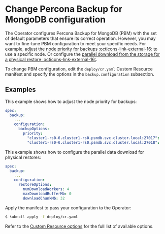 # Change Percona Backup for MongoDB configuration

The Operator configures Percona Backup for MongoDB (PBM) with the set of default parameters that ensure its correct operation. However, you may want to fine-tune PBM configuration to meet your specific needs. For example, [adjust the node priority for backups :octicons-link-external-16:](https://docs.percona.com/percona-backup-mongodb/usage/backup-priority.html) to use a specific node. Or configure the [parallel download from the storage for a physical restore :octicons-link-external-16:](https://docs.percona.com/percona-backup-mongodb/usage/restore-physical.html#parallel-data-download).

To change PBM configuration, edit the `deploy/cr.yaml` Custom Resource manifest and specify the options in the `backup.configuration` subsection. 

## Examples

This example shows how to adjust the node priority for backups:

```yaml
spec:
  backup:
  	...
  	configuration:
      backupOptions:
        priority:
          "cluster1-rs0-0.cluster1-rs0.psmdb.svc.cluster.local:27017": 2.5
          "cluster1-rs0-0.cluster1-rs0.psmdb.svc.cluster.local:27018": 2.5
```

This example shows how to configure the parallel data download for physical restores:

```yaml 
spec:
  backup:
  	...
  	configuration:
      restoreOptions:
        numDownloadWorkers: 4
        maxDownloadBufferMb: 0
        downloadChunkMb: 32
```

Apply the manifest to pass your configuration to the Operator:

```{.bash data-prompt="$"}
$ kubectl apply -f deploy/cr.yaml
```

Refer to the [Custom Resource options](operator.md) for the full list of available options.
